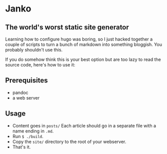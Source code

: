 # Janko

## The world's worst static site generator

Learning how to configure hugo was boring, so I just hacked together a couple of scripts to turn a bunch of markdown into something bloggish.
You probably shouldn't use this.

If you do somehow think this is your best option but are too lazy to read the source code, here's how to use it:

## Prerequisites

- pandoc
- a web server

## Usage

- Content goes in `posts/` Each article should go in a separate file with a name ending in `.md`.
- Run `$ ./build`.
- Copy the `site/` directory to the root of your webserver.
- That's it.

